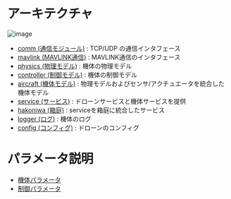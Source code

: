 # アーキテクチャ

![image](https://github.com/user-attachments/assets/e36e559e-a424-4a4d-a66a-a498378c375e)

- [comm (通信モジュール)](/docs/architecture/comm/README.md) : TCP/UDP の通信インタフェース
- [mavlink (MAVLINK通信)](/docs/architecture/mavlink/README.md) : MAVLINK通信のインタフェース
- [physics (物理モデル)](/docs/architecture/physics/README-ja.md) : 機体の物理モデル
- [controller (制御モデル)](/docs/architecture/controller/README.md) : 機体の制御モデル
- [aircraft (機体モデル)](/docs/architecture/aircraft/README.md) : 物理モデルおよびセンサ/アクチュエータを統合した機体モデル
- [service (サービス)](/docs/architecture/service/README.md) : ドローンサービスと機体サービスを提供
- [hakoniwa (箱庭)](/docs/architecture/hakoniwa/README.md) : serviceを箱庭に統合したサービス
- [logger (ログ)](/docs/architecture/logger/README.md) : 機体のログ
- [config (コンフィグ)](/docs/architecture/config/README.md) : ドローンのコンフィグ

# パラメータ説明

- [機体パラメータ](/docs/architecture/config/aircraft-param.md)
- [制御パラメータ](/docs/architecture/config/controller-param.md)